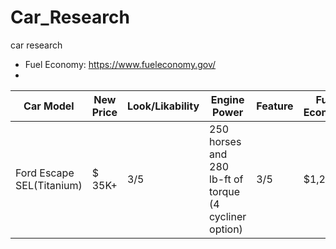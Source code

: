 # Car_Research
car research 
- Fuel Economy: https://www.fueleconomy.gov/
- 

Car Model | New Price | Look/Likability | Engine Power | Feature | Fuel Economy |
-- | -- | -- | -- | -- | -- |
Ford Escape SEL(Titanium) | $ 35K+ | 3/5 | 250 horses and 280 lb-ft of torque (4 cycliner option) | 3/5 | $1,250 | 

